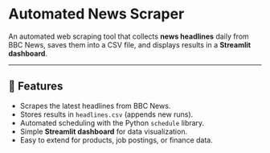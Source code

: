 #  Automated News Scraper

An automated web scraping tool that collects **news headlines** daily from BBC News, saves them into a CSV file, and displays results in a **Streamlit dashboard**.

---

## 🚀 Features
- Scrapes the latest headlines from BBC News.
- Stores results in `headlines.csv` (appends new runs).
- Automated scheduling with the Python `schedule` library.
- Simple **Streamlit dashboard** for data visualization.
- Easy to extend for products, job postings, or finance data.
